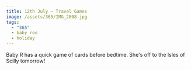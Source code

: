 ```yaml
---
title: 12th July — Travel Games
image: /assets/365/IMG_2808.jpg
tags:
  - "365"
  - baby roo
  - holiday
---
```

Baby R has a quick game of cards before bedtime. She's off to the Isles of Scilly tomorrow!